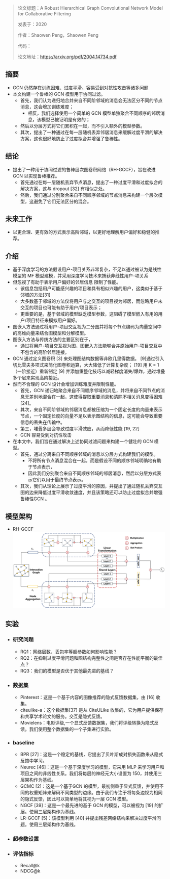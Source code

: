 > 论文标题：A Robust Hierarchical Graph Convolutional Network Model for Collaborative Filtering
>
> 发表于：2020
>
> 作者：Shaowen Peng，Shaowen Peng
>
> 代码：
>
> 论文地址：https://arxiv.org/pdf/2004.14734.pdf

## 摘要

- GCN 仍然存在训练困难、过度平滑、容易受到对抗性攻击等诸多问题
- 本文构建一个鲁棒的 GCN 模型用于协同过滤。
  - 首先，我们认为递归地合并来自不同阶邻域的消息会无法区分不同的节点消息，这会增加训练难度；
    - 相反，我们选择使用一个简单的 GCN  模型单独聚合不同顺序的邻居消息，该模型已被证明是有效的；
  - 然后以分层方式将它们累积在一起，而不引入额外的模型参数。
  - 其次，提出了一种通过在每一层随机丢弃邻居消息来缓解过度平滑的解决方案，这也很好地防止了过度拟合并增强了鲁棒性。

## 结论

- 提出了一种用于协同过滤的鲁棒层次图卷积网络（RH-GCCF），旨在改进 GCN  以实现鲁棒推荐。
  - 首先通过在每一层随机丢弃节点消息，提出了一种过度平滑和过度拟合的解决方案，这与 dropout [32]  有相似之处。
  - 然后，我们通过分别聚合来自不同顺序邻域的节点消息来构建一个层次模型，这避免了它们无法区分的混合。

## 未来工作

- 以更合理、更有效的方式表示高阶邻域，以更好地理解用户偏好和稳健的推荐。

## 介绍

- 基于深度学习的方法假设用户-项目关系非常复杂，不足以通过被认为是线性模型的 MF 模型建模，并采用深度学习技术来捕获非线性用户-项关系
- 但忽视了有助于表示用户偏好的邻居信息 限制了性能。
  - 该信息包括用户可能感兴趣的项目和具有相似兴趣的用户，这类似于基于邻域的方法[31]
  - 大多数基于邻域的方法仅将用户与之交互的项目视为邻居，而忽略用户未交互的项目也可能有助于用户/项目表示；
  - 更重要的是，基于邻域的模型缺乏模型参数，这阻碍了模型嵌入有用的用户/项目特征来模拟用户偏好。
- 图嵌入方法通过将用户-项目交互视为二分图并将每个节点编码为向量空间中的高维向量来结合图模型和分解模型。
- 图嵌入方法与传统方法的主要区别在于，
  - 通过将用户-项目交互视为图，图嵌入方法能够合并原始用户-项目交互中不包含的高阶邻居连接。
- GCN 通过定义图卷积 [3] 来处理图结构数据等非欧几里得数据。 [9]通过引入切比雪夫多项式来简化图卷积运算，大大降低了计算复杂度； [19] 用 K =  1（一阶接近）重新制定 [9] 并添加重整化技巧以减轻梯度消失/爆炸，通过堆叠多个层来实现高阶接近。
- 然而不合理的 GCN 设计会增加训练难度并限制性能。
  - 首先，GCN  递归地聚合来自不同顺序邻域的消息，并将来自不同节点的消息无差别地混合在一起，这使得提取重要消息和清除不相关消息变得困难  [24]。
  - 其次，来自不同阶邻域的邻居消息都被压缩为一个固定长度的向量来表示节点，一个固定长度的向量不足以表示图结构的信息，这可能会导致重要信息的丢失在传输中。
  - 第三，堆叠多层会导致过度平滑效应，从而降低性能  [19, 22]
  - GCN 容易受到对抗性攻击
- 在本文中，我们旨在通过解决上述协同过滤问题来构建一个健壮的 GCN  模型。
  - 首先，通过分离来自不同顺序邻域的消息以分层方式构建我们的模型。
    - 不将所有节点消息混合在一起，而是假设不同的顺序邻域明确地有助于节点表示，
    - 因此我们分别聚合来自不同顺序邻域的邻居消息，然后以分层方式表示它们以用于最终节点表示。
  - 其次，我们从理论上展示了过度平滑的原因，并提出了通过随机丢弃交互图的边来降低过度平滑收敛速度，并且该策略还可以防止过度拟合并增强鲁棒性GCN 。

## 模型架构

- RH-GCCF
  ![1](img/1.png)

## 实验

- ### 研究问题

  - RQ1：网络层数、丢包率等超参数如何影响性能？ 
  - RQ2：在抑制过度平滑问题和图结构完整性之间是否存在性能平衡的最佳点？ 
  - RQ3：我们的模型是否优于其他最先进的基线？

- ### 数据集

  - Pinterest：这是一个基于内容的图像推荐的隐式反馈数据集，由  [16] 收集。 
  - citeulike-a：这个数据集[37] 是从 CiteULike 收集的，它为用户提供保存和共享学术论文的服务。交互是隐式反馈。
  - Movielens：电影评级,一个显式反馈数据集，我们将评级转换为隐式反馈。我们使用整个数据集的一个子集进行实验。

- ### baseline

  - BPR [27]：这是一个稳定的基线，它提出了贝叶斯成对损失函数来从隐式反馈中学习。
  - Neurec [46]：这是一个基于深度学习的模型，它采用 MLP  来学习用户和项目之间的非线性关系。我们将每层的神经元大小设置为 150，并使用三层架构作为基线。
  - GCMC [2]：这是一个基于GCN  的模型，最初侧重于显式反馈，并使用不同的权重矩阵来解码不同类型的边缘。由于我们专注于将每条边视为相同的隐式反馈，因此可以简单地将其视为一层 GCN 模型。 
  - NGCF [39]：这是一个最先进的基于 GCN 的模型，可以被视为 [19] 的扩展。使用三层架构作为基线。 
  - LR-GCCF  [5]：该模型利用 [40] 并提出残差网络结构来解决过度平滑问题。使用三层架构作为基线。

- ### 超参数设置

- ### 评估指标

  - Recall@k
  - NDCG@k
